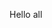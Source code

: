 <html>
  <head>
    <title>My page</title>
  </head>
  <body>
    <p>
      Hello all
    </p>
  </body>
</html>
